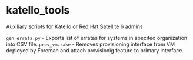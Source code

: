 # katello_tools
Auxiliary scripts for Katello or Red Hat Satellite 6 admins

```gen_errata.py``` - Exports list of erratas for systems in specifed organization into CSV file.
```prov_vm.rake``` - Removes provisioning interface from VM deployed by Foreman and attach provisionig feature to primary interface.

